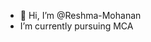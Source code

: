 - 👋 Hi, I’m @Reshma-Mohanan
-  I’m currently pursuing MCA


<!---
Reshma-helen/Reshma-helen is a ✨ special ✨ repository because its `README.md` (this file) appears on your GitHub profile.
You can click the Preview link to take a look at your changes.
--->
